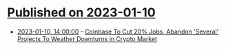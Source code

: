 # [Published on 2023-01-10](index.md)

* [2023-01-10, 14:00:00](https://slashdot.org/story/23/01/10/1341227/coinbase-to-cut-20-jobs-abandon-several-projects-to-weather-downturns-in-crypto-market?utm_source=rss1.0mainlinkanon&utm_medium=feed) - [Coinbase To Cut 20% Jobs, Abandon 'Several' Projects To Weather Downturns in Crypto Market](https://slashdot.org/story/23/01/10/1341227/coinbase-to-cut-20-jobs-abandon-several-projects-to-weather-downturns-in-crypto-market?utm_source=rss1.0mainlinkanon&utm_medium=feed)
